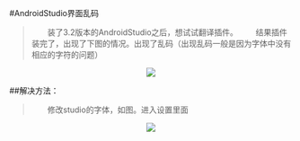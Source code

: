 #AndroidStudio界面乱码
>　　装了3.2版本的AndroidStudio之后，想试试翻译插件。
>　　结果插件装完了，出现了下图的情况。出现了乱码（出现乱码一般是因为字体中没有相应的字符的问题）


<div align=center><img src="https://raw.githubusercontent.com/liangfeng093/MarkdownBlogs/master/res/2018-9/luanma_1.png"/></div>

##解决方法：　　
>　　修改studio的字体，如图。进入设置里面

</b>
<div align=center><img src="https://raw.githubusercontent.com/liangfeng093/MarkdownBlogs/master/res/2018-9/luanma_2.png"/></div>